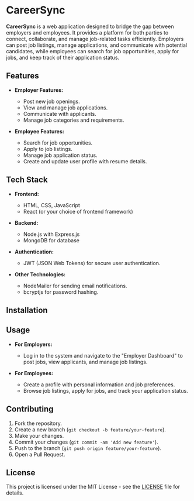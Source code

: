 # CareerSync

**CareerSync** is a web application designed to bridge the gap between employers and employees. It provides a platform for both parties to connect, collaborate, and manage job-related tasks efficiently. Employers can post job listings, manage applications, and communicate with potential candidates, while employees can search for job opportunities, apply for jobs, and keep track of their application status.

## Features

- **Employer Features:**
  - Post new job openings.
  - View and manage job applications.
  - Communicate with applicants.
  - Manage job categories and requirements.

- **Employee Features:**
  - Search for job opportunities.
  - Apply to job listings.
  - Manage job application status.
  - Create and update user profile with resume details.

## Tech Stack

- **Frontend:**
  - HTML, CSS, JavaScript
  - React (or your choice of frontend framework)

- **Backend:**
  - Node.js with Express.js
  - MongoDB for database

- **Authentication:**
  - JWT (JSON Web Tokens) for secure user authentication.

- **Other Technologies:**
  - NodeMailer for sending email notifications.
  - bcryptjs for password hashing.

## Installation



## Usage

- **For Employers:**
  - Log in to the system and navigate to the "Employer Dashboard" to post jobs, view applicants, and manage job listings.
  
- **For Employees:**
  - Create a profile with personal information and job preferences.
  - Browse job listings, apply for jobs, and track your application status.

## Contributing

1. Fork the repository.
2. Create a new branch (`git checkout -b feature/your-feature`).
3. Make your changes.
4. Commit your changes (`git commit -am 'Add new feature'`).
5. Push to the branch (`git push origin feature/your-feature`).
6. Open a Pull Request.

## License

This project is licensed under the MIT License - see the [LICENSE](LICENSE) file for details.
